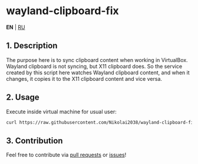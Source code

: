 # wayland-clipboard-fix

**EN** | [RU](README_RU.md)

## 1. Description

The purpose here is to sync clipboard content when working in VirtualBox.
Wayland clipboard is not syncing, but X11 clipboard does.
So the service created by this script here watches Wayland clipboard content, and when it changes, it copies it to the X11 clipboard content and vice versa.

## 2. Usage

Execute inside virtual machine for usual user:

```bash
curl https://raw.githubusercontent.com/Nikolai2038/wayland-clipboard-fix/main/fix.sh | sh
```

## 3. Contribution

Feel free to contribute via [pull requests](https://github.com/Nikolai2038/wayland-clipboard-fix/pulls) or [issues](https://github.com/Nikolai2038/wayland-clipboard-fix/issues)!
